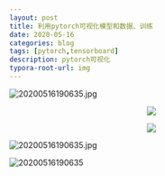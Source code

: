```yaml
---
layout: post
title: 利用pytorch可视化模型和数据、训练
date: 2020-05-16
categories: blog
tags: [pytorch,tensorboard]
description: pytorch可视化
typora-root-url: img
---
```


![20200516190635.jpg](https://github.com/YiRuohe/YiRuohe.github.io/blob/master/_posts/img/20200516190635.jpg)



<center>
	<p><img src="https://github.com/YiRuohe/YiRuohe.github.io/blob/master/_posts/img/20200516190635.jpg" align="center"></p>
</center>

 <center>
	<p><img src="https://github.com/YiRuohe/YiRuohe.github.io/blob/master/_posts/img/20200516190635.jpg" align="center"></p>
</center>

![20200516190635.jpg](https://github.com/YiRuohe/YiRuohe.github.io/blob/master/_posts/img/20200516190635.jpg)

![20200516190635](/20200516190635.jpg)